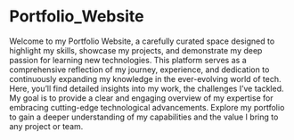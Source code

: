 # Portfolio_Website

Welcome to my Portfolio Website, a carefully curated space designed to highlight my skills, showcase my projects, and demonstrate my deep passion for learning new technologies. This platform serves as a comprehensive reflection of my journey, experience, and dedication to continuously expanding my knowledge in the ever-evolving world of tech. Here, you’ll find detailed insights into my work, the challenges I’ve tackled. My goal is to provide a clear and engaging overview of my expertise for embracing cutting-edge technological advancements. Explore my portfolio to gain a deeper understanding of my capabilities and the value I bring to any project or team.
